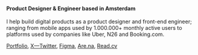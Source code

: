 #### Product Designer & Engineer based in Amsterdam

I help build digital products as a product designer and front-end engineer; ranging from mobile apps used by 1.000.000+ monthly active users to platforms used by companies like Uber, N26 and Booking.com.

[Portfolio](https://lorenzodelijser.com), [X—Twitter](https://x.com/lorenzodelijser), [Figma](https://www.figma.com/@lorenzo), [Are.na](https://www.are.na/lorenzo-de-lijser/channels), [Read.cv](https://read.cv/lorenzo)
